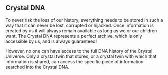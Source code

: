 ## Crystal DNA
    
To never risk the loss of our history, everything needs to be stored in such a way that it can never be lost, corrupted or hijacked. Once information is created by us it will always remain available as long as we or our children want. The Crystal DNA represents a  perfect archive, which is only accessible by us, and is always guaranteed! 

However, no one can have access to the full DNA history of the Crystal Universe. Only a crystal twin that stores, or a crystal twin with which that information is shared, can access the specific piece of information searched into the Crystal DNA.